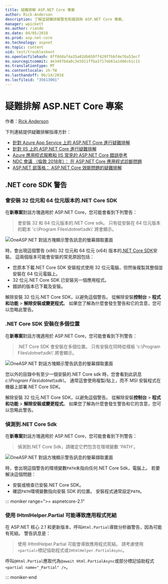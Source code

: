 ```yaml
---
title: 疑難排解 ASP.NET Core 專案
author: Rick-Anderson
description: 了解並疑難排解警告和錯誤與 ASP.NET Core 專案。
manager: wpickett
ms.author: riande
ms.date: 04/05/2018
ms.prod: asp.net-core
ms.technology: aspnet
ms.topic: content
uid: test/troubleshoot
ms.openlocfilehash: 8ff8ddaf4a35a02db650ff429ffbbf4e76a53ecf
ms.sourcegitcommit: 4e3497bda0c3e5011ffba3717eb61a1d46c61c15
ms.translationtype: MT
ms.contentlocale: zh-TW
ms.lasthandoff: 06/14/2018
ms.locfileid: "35613001"
---
```

# <a name="troubleshoot-aspnet-core-projects"></a>疑難排解 ASP.NET Core 專案

作者：[Rick Anderson](https://twitter.com/RickAndMSFT)

下列連結提供疑難排解指導方針：

* [針對 Azure App Service 上的 ASP.NET Core 進行疑難排解](xref:host-and-deploy/azure-apps/troubleshoot)
* [針對 IIS 上的 ASP.NET Core 進行疑難排解](xref:host-and-deploy/iis/troubleshoot)
* [Azure 應用程式服務和 IIS 常見的 ASP.NET Core 錯誤參考](xref:host-and-deploy/azure-iis-errors-reference)
* [NDC 會議 （倫敦 2018年）： 在 ASP.NET Core 應用程式診斷問題](https://www.youtube.com/watch?v=RYI0DHoIVaA)
* [ASP.NET 部落格： ASP.NET Core 效能問題的疑難排解](https://blogs.msdn.microsoft.com/webdev/2018/05/23/asp-net-core-performance-improvements/)

## <a name="net-core-sdk-warnings"></a>.NET core SDK 警告

### <a name="both-the-32-bit-and-64-bit-versions-of-the-net-core-sdk-are-installed"></a>會安裝 32 位元和 64 位元版本的.NET Core SDK

在**新專案**對話方塊適用於 ASP.NET Core，您可能會看到下列警告：

> 會安裝 32 和 64 位元版本的.NET Core sdk。 只有從安裝在 64 位元版本的範本 'c:\\Program Files\\dotnet\\sdk\\' 將會顯示。

![OneASP.NET 對話方塊顯示警告訊息的螢幕擷取畫面](troubleshoot/_static/both32and64bit.png)

時，會出現這個警告 (x86) 32 位元和 64 位元 (x64) 版本的[.NET Core SDK](https://www.microsoft.com/net/download/all)安裝。 這兩個版本可能會安裝的常見原因包括：

* 您原本下載.NET Core SDK 安裝程式使用 32 位元電腦，但然後複製其整個並安裝在 64 位元電腦上。
* 32 位元.NET Core SDK 已安裝另一個應用程式。
* 錯誤的版本已下載及安裝。

解除安裝 32 位元.NET Core SDK，以避免這個警告。 從解除安裝**控制台** > **程式和功能** > **解除安裝或變更程式**。 如果您了解為什麼會發生警告和它的含意，您可以忽略此警告。

### <a name="the-net-core-sdk-is-installed-in-multiple-locations"></a>.NET Core SDK 安裝在多個位置

在**新專案**對話方塊適用於 ASP.NET Core，您可能會看到下列警告：

> .NET Core SDK 會安裝在多個位置。 只有安裝在同時從樣板 'c:\\Program Files\\dotnet\\sdk\\' 將會顯示。

![OneASP.NET 對話方塊顯示警告訊息的螢幕擷取畫面](troubleshoot/_static/multiplelocations.png)

您以外的目錄中有至少一個安裝的.NET Core sdk 時，您會看到此訊息*c:\\Program Files\\dotnet\\sdk\\*。 通常這會使用複製/貼上，而不 MSI 安裝程式在機器上部署.NET Core SDK。

解除安裝 32 位元.NET Core SDK，以避免這個警告。 從解除安裝**控制台** > **程式和功能** > **解除安裝或變更程式**。 如果您了解為什麼會發生警告和它的含意，您可以忽略此警告。

### <a name="no-net-core-sdks-were-detected"></a>偵測到.NET Core Sdk

在**新專案**對話方塊適用於 ASP.NET Core，您可能會看到下列警告：

> 偵測到.NET Core Sdk，請確定它們包含在環境變數 'PATH'。

![OneASP.NET 對話方塊顯示警告訊息的螢幕擷取畫面](troubleshoot/_static/NoNetCore.png)

時，會出現這個警告的環境變數`PATH`未指向任何.NET Core Sdk，電腦上。 若要解決這個問題：

* 安裝或檢查已安裝.NET Core SDK。
* 確認`PATH`環境變數指向安裝 SDK 的位置。 安裝程式通常設定`PATH`。

::: moniker range=">= aspnetcore-2.1"

### <a name="use-of-ihtmlhelperpartial-may-result-in-app-deadlocks"></a>使用 IHtmlHelper.Partial 可能導致應用程式死結

在 ASP.NET 核心 2.1 和更新版本，呼叫`Html.Partial`導致分析器警告，因為可能有死結。 警告訊息是：

> 使用 IHtmlHelper.Partial 可能會導致應用程式死結。 請考慮使用`<partial>`標記協助程式或`IHtmlHelper.PartialAsync`。

呼叫`@Html.Partial`應取代為`@await Html.PartialAsync`或部分標記協助程式`<partial name="_Partial" />`。

::: moniker-end
